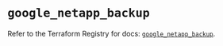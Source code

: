 # `google_netapp_backup`

Refer to the Terraform Registry for docs: [`google_netapp_backup`](https://registry.terraform.io/providers/hashicorp/google-beta/5.42.0/docs/resources/google_netapp_backup).
